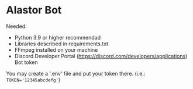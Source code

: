 # Alastor Bot
Needed:
- Python 3.9 or higher recommendad
- Libraries described in requirements.txt
- FFmpeg installed on your machine
- Discord Developer Portal (https://discord.com/developers/applications) Bot token

You may create a '.env' file and put your token there. (i.e.: `TOKEN='12345abcdefg'`)